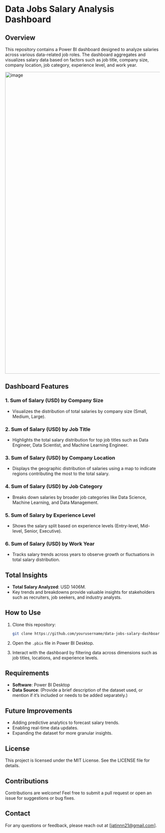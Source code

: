 # Data Jobs Salary Analysis Dashboard

## Overview
This repository contains a Power BI dashboard designed to analyze salaries across various data-related job roles. The dashboard aggregates and visualizes salary data based on factors such as job title, company size, company location, job category, experience level, and work year.

<img width="983" alt="image" src="https://github.com/user-attachments/assets/74d009e0-9b6a-4047-ab6b-e0be51d3e192" />

## Dashboard Features

### 1. **Sum of Salary (USD) by Company Size**
- Visualizes the distribution of total salaries by company size (Small, Medium, Large).

### 2. **Sum of Salary (USD) by Job Title**
- Highlights the total salary distribution for top job titles such as Data Engineer, Data Scientist, and Machine Learning Engineer.

### 3. **Sum of Salary (USD) by Company Location**
- Displays the geographic distribution of salaries using a map to indicate regions contributing the most to the total salary.

### 4. **Sum of Salary (USD) by Job Category**
- Breaks down salaries by broader job categories like Data Science, Machine Learning, and Data Management.

### 5. **Sum of Salary by Experience Level**
- Shows the salary split based on experience levels (Entry-level, Mid-level, Senior, Executive).

### 6. **Sum of Salary (USD) by Work Year**
- Tracks salary trends across years to observe growth or fluctuations in total salary distribution.

## Total Insights
- **Total Salary Analyzed**: USD 1406M.
- Key trends and breakdowns provide valuable insights for stakeholders such as recruiters, job seekers, and industry analysts.

## How to Use
1. Clone this repository:
   ```bash
   git clone https://github.com/yourusername/data-jobs-salary-dashboard.git
   ```

2. Open the `.pbix` file in Power BI Desktop.
3. Interact with the dashboard by filtering data across dimensions such as job titles, locations, and experience levels.

## Requirements
- **Software**: Power BI Desktop
- **Data Source**: (Provide a brief description of the dataset used, or mention if it’s included or needs to be added separately.)

## Future Improvements
- Adding predictive analytics to forecast salary trends.
- Enabling real-time data updates.
- Expanding the dataset for more granular insights.

## License
This project is licensed under the MIT License. See the LICENSE file for details.

## Contributions
Contributions are welcome! Feel free to submit a pull request or open an issue for suggestions or bug fixes.

## Contact
For any questions or feedback, please reach out at [jatinnn21@gmail.com].

